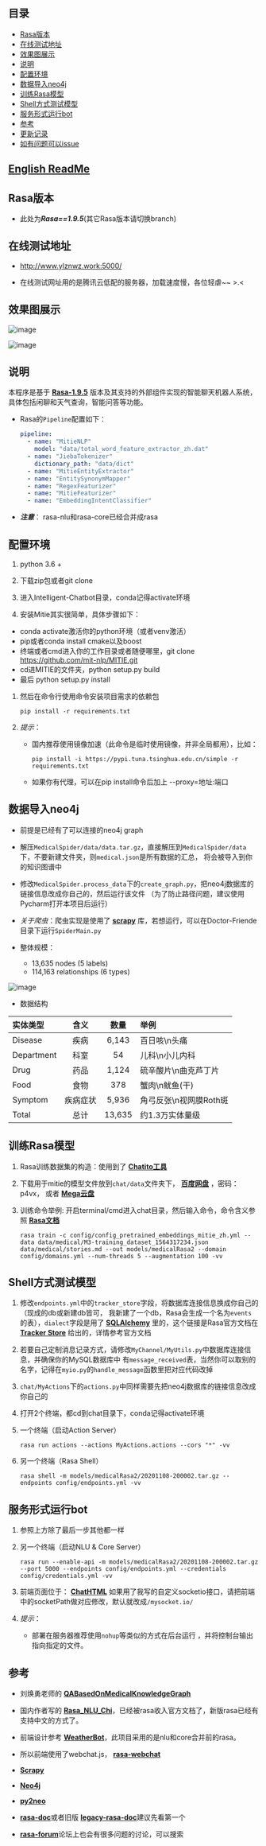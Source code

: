 ## 目录
- [Rasa版本](#Rasa版本)
- [在线测试地址](#在线测试地址)
- [效果图展示](#效果图展示)
- [说明](#说明)
- [配置环境](#配置环境)
- [数据导入neo4j](#数据导入neo4j)
- [训练Rasa模型](#训练Rasa模型)
- [Shell方式测试模型](#Shell方式测试模型)
- [服务形式运行bot](#服务形式运行bot)
- [参考](#参考)
- [更新记录](#更新记录)
- [如有问题可以issue](#如有问题可以issue)

## [English ReadMe](/en-README.md)


## Rasa版本
- 此处为***Rasa==1.9.5***(其它Rasa版本请切换branch)


## 在线测试地址
- http://www.ylznwz.work:5000/

- 在线测试网址用的是腾讯云低配的服务器，加载速度慢，各位轻虐~~ >.<


## 效果图展示

![image](static/img/demo-1.gif)

![image](static/img/demo-2.gif)


## 说明
本程序是基于 [**Rasa-1.9.5**](https://rasa.com/) 版本及其支持的外部组件实现的智能聊天机器人系统，
具体包括闲聊和天气查询，智能问答等功能。

- Rasa的```Pipeline```配置如下：
    ```yaml
    pipeline:
      - name: "MitieNLP"
        model: "data/total_word_feature_extractor_zh.dat"
      - name: "JiebaTokenizer"
        dictionary_path: "data/dict"
      - name: "MitieEntityExtractor"
      - name: "EntitySynonymMapper"
      - name: "RegexFeaturizer"
      - name: "MitieFeaturizer"
      - name: "EmbeddingIntentClassifier"
    ```

- ***注意***： rasa-nlu和rasa-core已经合并成rasa


## 配置环境
1. python 3.6 +

1. 下载zip包或者git clone 

1. 进入Intelligent-Chatbot目录，conda记得activate环境

1. 安装Mitie其实很简单，具体步骤如下：
- conda activate激活你的python环境（或者venv激活）
- pip或者conda install cmake以及boost
- 终端或者cmd进入你的工作目录或者随便哪里，git clone https://github.com/mit-nlp/MITIE.git
- cd进MITIE的文件夹，python setup.py build
- 最后 python setup.py install

1. 然后在命令行使用命令安装项目需求的依赖包
    ```shell
   pip install -r requirements.txt
    ```
   
1. *提示*：

    - 国内推荐使用镜像加速（此命令是临时使用镜像，并非全局都用），比如：
        ```shell
        pip install -i https://pypi.tuna.tsinghua.edu.cn/simple -r requirements.txt
        ```
   
    - 如果你有代理，可以在pip install命令后加上 --proxy=地址:端口


## 数据导入neo4j
- 前提是已经有了可以连接的neo4j graph

- 解压```MedicalSpider/data/data.tar.gz```，直接解压到```MedicalSpider/data```下，不要新建文件夹，则```medical.json```是所有数据的汇总，
将会被导入到你的知识图谱中

- 修改```MedicalSpider.process_data```下的```create_graph.py```，把neo4j数据库的链接信息改成你自己的，然后运行该文件
（为了防止路径问题，建议使用Pycharm打开本项目后运行）

- *关于爬虫*：爬虫实现是使用了 [**scrapy**](https://scrapy.org) 库，若想运行，可以在Doctor-Friende目录下运行```SpiderMain.py```

- 整体规模：
    - 13,635 nodes (5 labels)
    - 114,163 relationships (6 types)

![image](img/graphdb.png)

- 数据结构

| 实体类型 | 含义 | 数量 | 举例 |  
| :--- | :---: | :---: | :--- |  
| Disease | 疾病 | 6,143 |  百日咳\n头痛|  
| Department | 科室 | 54 |  儿科\n小儿内科|  
| Drug | 药品 | 1,124 |  硫辛酸片\n曲克芦丁片|  
| Food | 食物 | 378 |  蟹肉\n鱿鱼(干)|  
| Symptom | 疾病症状 | 5,936 |  角弓反张\n视网膜Roth斑|  
| Total | 总计 | 13,635 | 约1.3万实体量级|  


## 训练Rasa模型
1. Rasa训练数据集的构造：使用到了 [**Chatito工具**](https://rodrigopivi.github.io/Chatito/) 

1. 下载用于mitie的模型文件放到```chat/data```文件夹下， [**百度网盘**](https://pan.baidu.com/s/1kNENvlHLYWZIddmtWJ7Pdg) ，密码：p4vx，
或者 [**Mega云盘**](https://mega.nz/#!EWgTHSxR!NbTXDAuVHwwdP2-Ia8qG7No-JUsSbH5mNQSRDsjztSA) 

    <!--1. 第一次用此```Pipeline```训练时，输入训练命令后会自动下载模型，默认下载保存的目录见 [**Cache Models**](https://huggingface.co/transformers/installation.html#caching-models)-->
 
    <!--1. **重要：** 若出现模型加载报错问题，按如下改名
        - 将 ```bert-base-chinese-config.json``` 更名为 ```config.json```
        - 将 ```bert-base-chinese-vocab.txt``` 更名为 ```vocab.txt```
        - 将 ```bert-base-chinese-tf_model.h5``` 更名为 ```tf_model.h5```-->
 
1. 训练命令举例: 开启terminal/cmd进入chat目录，然后输入命令，命令含义参照 [**Rasa文档**](https://rasa.com/docs/rasa/command-line-interface)
    ```shell
    rasa train -c config/config_pretrained_embeddings_mitie_zh.yml --data data/medical/M3-training_dataset_1564317234.json data/medical/stories.md --out models/medicalRasa2 --domain config/domains.yml --num-threads 5 --augmentation 100 -vv
    ```

## Shell方式测试模型
1. 修改```endpoints.yml```中的```tracker_store```字段，将数据库连接信息换成你自己的（现成的db或新建db皆可，
我新建了一个db，Rasa会生成一个名为```events```的表），```dialect```字段是用了
 [**SQLAlchemy**](https://docs.sqlalchemy.org/en/latest/core/engines.html#database-urls)
里的，这个链接是Rasa官方文档在 [**Tracker Store**](https://rasa.com/docs/rasa/api/tracker-stores/)
给出的，详情参考官方文档

1. 若要自己定制消息记录方式，请修改```MyChannel/MyUtils.py```中数据库连接信息，并确保你的MySQL数据库中
有```message_received```表，当然你可以取别的名字，记得在```myio.py```的```handle_message```函数里把对应代码改掉

1. ```chat/MyActions```下的```actions.py```中同样需要先把neo4j数据库的链接信息改成你自己的

1. 打开2个终端，都cd到chat目录下，conda记得activate环境  

1. 一个终端（启动Action Server）
    ```shell
   rasa run actions --actions MyActions.actions --cors "*" -vv  
    ```
   
1. 另一个终端（Rasa Shell）
    ```shell
   rasa shell -m models/medicalRasa2/20201108-200002.tar.gz --endpoints config/endpoints.yml -vv
    ```

## 服务形式运行bot
1. 参照上方除了最后一步其他都一样

1. 另一个终端（启动NLU & Core Server）
    ```shell
   rasa run --enable-api -m models/medicalRasa2/20201108-200002.tar.gz --port 5000 --endpoints config/endpoints.yml --credentials config/credentials.yml -vv
    ```
   
1. 前端页面位于： [**ChatHTML**](https://github.com/pengyou200902/ChatHTML)
   如果用了我写的自定义socketio接口，请把前端中的socketPath做对应修改，默认就改成```/mysocket.io/```

1. *提示*：

    - 部署在服务器推荐使用```nohup```等类似的方式在后台运行 ，并将控制台输出指向指定的文件。 


## 参考
- 刘焕勇老师的 [**QABasedOnMedicalKnowledgeGraph**](https://github.com/liuhuanyong/QASystemOnMedicalKG)  

- 国内作者写的 [**Rasa_NLU_Chi**](https://github.com/crownpku/Rasa_NLU_Chi)，已经被rasa收入官方文档了，新版rasa已经有支持中文的方式了。
 
- 前端设计参考 [**WeatherBot**](https://github.com/howl-anderson/WeatherBot)，此项目采用的是nlu和core合并前的rasa。

- 所以前端使用了webchat.js， [**rasa-webchat**](https://github.com/mrbot-ai/rasa-webchat)

-  [**Scrapy**](https://scrapy.org)

-  [**Neo4j**](https://neo4j.org)

-  [**py2neo**](https://py2neo.org)

-  [**rasa-doc**](https://rasa.com/docs)或者旧版 [**legacy-rasa-doc**](https://legacy-docs.rasa.com/docs/)建议先看第一个
  
-  [**rasa-forum**](https://forum.rasa.com/)论坛上也会有很多问题的讨论，可以搜索  
